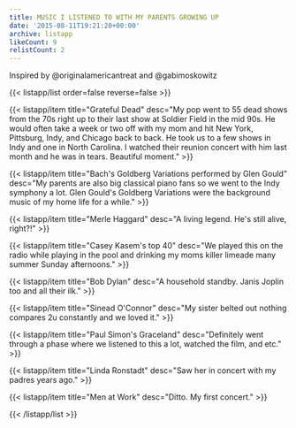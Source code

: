 ```yaml
---
title: MUSIC I LISTENED TO WITH MY PARENTS GROWING UP
date: '2015-08-11T19:21:20+00:00'
archive: listapp
likeCount: 9
relistCount: 2
---
```


Inspired by @originalamericantreat and @gabimoskowitz

<!--more-->

{{< listapp/list order=false reverse=false >}}

   {{< listapp/item title="Grateful Dead"
      desc="My pop went to 55 dead shows from the 70s right up to their last show at Soldier Field in the mid 90s. He would often take a week or two off with my mom and hit New York, Pittsburg, Indy, and Chicago back to back. He took us to a few shows in Indy and one in North Carolina. I watched their reunion concert with him last month and he was in tears. Beautiful moment." >}}

   {{< listapp/item title="Bach's Goldberg Variations performed by Glen Gould"
      desc="My parents are also big classical piano fans so we went to the Indy symphony a lot. Glen Gould's Goldberg Variations were the background music of my home life for a while." >}}

   {{< listapp/item title="Merle Haggard"
      desc="A living legend. He's still alive, right?!" >}}

   {{< listapp/item title="Casey Kasem's top 40"
      desc="We played this on the radio while playing in the pool and drinking my moms killer limeade many summer Sunday afternoons." >}}

   {{< listapp/item title="Bob Dylan"
      desc="A household standby. Janis Joplin too and all their ilk." >}}

   {{< listapp/item title="Sinead O'Connor"
      desc="My sister belted out nothing compares 2u constantly and we loved it." >}}

   {{< listapp/item title="Paul Simon's Graceland"
      desc="Definitely went through a phase where we listened to this a lot, watched the film, and etc." >}}

   {{< listapp/item title="Linda Ronstadt"
      desc="Saw her in concert with my padres years ago." >}}

   {{< listapp/item title="Men at Work"
      desc="Ditto. My first concert." >}}

{{< /listapp/list >}}
